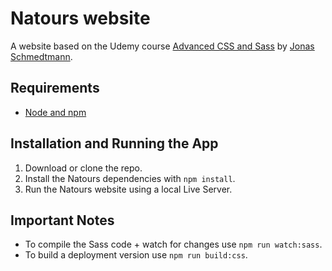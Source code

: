 # Natours website
A website based on the Udemy course [Advanced CSS and Sass](https://www.udemy.com/advanced-css-and-sass/) by [Jonas Schmedtmann](https://codingheroes.io/).

## Requirements
- [Node and npm](https://nodejs.org)

## Installation and Running the App
1. Download or clone the repo.
2. Install the Natours dependencies with `npm install`.
3. Run the Natours website using a local Live Server.

## Important Notes
- To compile the Sass code + watch for changes use `npm run watch:sass`.
- To build a deployment version use `npm run build:css`.